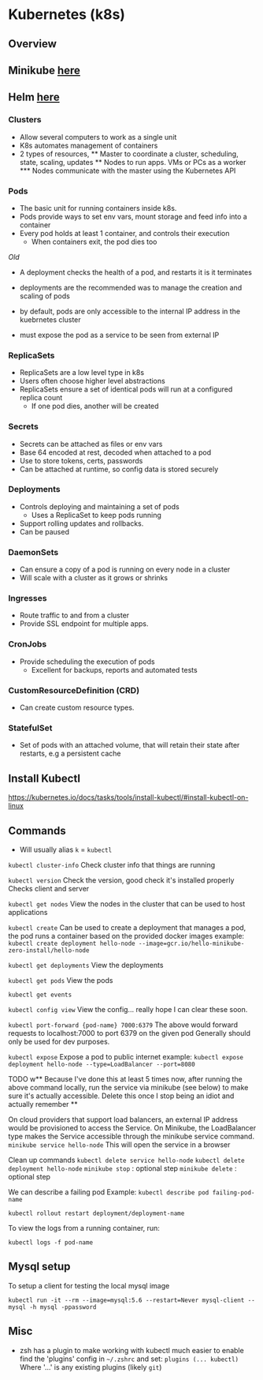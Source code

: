 # Kubernetes (k8s)

## Overview

## Minikube [here](minikube.md)
## Helm [here](helm.md)

### Clusters

* Allow several computers to work as a single unit
* K8s automates management of containers
* 2 types of resources, 
** Master to coordinate a cluster, scheduling, state, scaling, updates
** Nodes to run apps. VMs or PCs as a worker
*** Nodes communicate with the master using the Kubernetes API

### Pods

* The basic unit for running containers inside k8s.
* Pods provide ways to set env vars, mount storage and feed info into a container
* Every pod holds at least 1 container, and controls their execution
    * When containers exit, the pod dies too

*Old*
* A deployment checks the health of a pod, and restarts it is it terminates
* deployments are the recommended was to manage the creation and scaling of pods

* by default, pods are only accessible to the internal IP address in the kuebrnetes cluster
* must expose the pod as a service to be seen from external IP

### ReplicaSets

* ReplicaSets are a low level type in k8s
* Users often choose higher level abstractions
* ReplicaSets ensure a set of identical pods will run at a configured replica count
    * If one pod dies, another will be created
    
### Secrets

* Secrets can be attached as files or env vars
* Base 64 encoded at rest, decoded when attached to a pod
* Use to store tokens, certs, passwords
* Can be attached at runtime, so config data is stored securely

### Deployments

* Controls deploying and maintaining a set of pods
    * Uses a ReplicaSet to keep pods running
* Support rolling updates and rollbacks.
* Can be paused

### DaemonSets

* Can ensure a copy of a pod is running on every node in a cluster
* Will scale with a cluster as it grows or shrinks

### Ingresses

* Route traffic to and from a cluster
* Provide SSL endpoint for multiple apps.

### CronJobs

* Provide scheduling the execution of pods
    * Excellent for backups, reports and automated tests
    
### CustomResourceDefinition (CRD)

* Can create custom resource types.

### StatefulSet

* Set of pods with an attached volume, that will retain their state after restarts, e.g a persistent cache

## Install Kubectl

https://kubernetes.io/docs/tasks/tools/install-kubectl/#install-kubectl-on-linux

## Commands

* Will usually alias `k` = `kubectl`

`kubectl cluster-info`
Check cluster info that things are running

`kubectl version`
Check the version, good check it's installed properly
Checks client and server

`kubectl get nodes`
View the nodes in the cluster that can be used to host applications

`kubectl create`
Can be used to create a deployment that manages a pod, the pod runs a container based on the provided docker images
example:
`kubectl create deployment hello-node --image=gcr.io/hello-minikube-zero-install/hello-node`

`kubectl get deployments`
View the deployments

`kubectl get pods`
View the pods

`kubectl get events`

`kubectl config view`
View the config... really hope I can clear these soon.

`kubectl port-forward {pod-name} 7000:6379`
The above would forward requests to localhost:7000 to port 6379 on the given pod
Generally should only be used for dev purposes.

`kubectl expose`
Expose a pod to public internet
example:
`kubectl expose deployment hello-node --type=LoadBalancer --port=8080`

TODO w** Because I've done this at least 5 times now, after running the above command locally, run the service via minikube (see below)
to make sure it's actually accessible. Delete this once I stop being an idiot and actually remember **

On cloud providers that support load balancers, an external IP address would be provisioned to access the Service. On Minikube, the LoadBalancer type makes the Service accessible through the minikube service command.
`minikube service hello-node`
This will open the service in a browser

Clean up commands
`kubectl delete service hello-node`
`kubectl delete deployment hello-node`
`minikube stop` : optional step
`minikube delete` : optional step

We can describe a failing pod
Example:
`kubectl describe pod failing-pod-name`

`kubectl rollout restart deployment/deployment-name`

To view the logs from a running container, run:

`kubectl logs -f pod-name`

## Mysql setup

To setup a client for testing the local mysql image

```
kubectl run -it --rm --image=mysql:5.6 --restart=Never mysql-client -- mysql -h mysql -ppassword
```

## Misc

- zsh has a plugin to make working with kubectl much easier to enable find the 'plugins' config in `~/.zshrc` and set:
`plugins (... kubectl)`
Where '...' is any existing plugins (likely `git`)